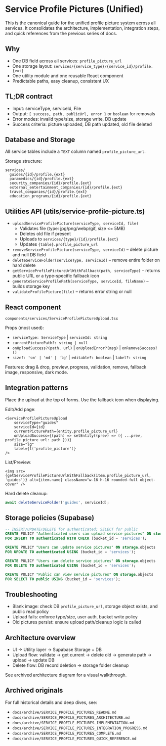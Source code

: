# Service Profile Pictures (Unified)

This is the canonical guide for the unified profile picture system across all services. It consolidates the architecture, implementation, integration steps, and quick references from the previous series of docs.

## Why

- One DB field across all services: `profile_picture_url`
- One storage layout: `services/{service_type}/{service_id}/profile.{ext}`
- One utility module and one reusable React component
- Predictable paths, easy cleanup, consistent UX

## TL;DR contract

- Input: serviceType, serviceId, File
- Output: `{ success, path, publicUrl, error }` or `boolean` for removals
- Error modes: invalid type/size, storage write, DB update
- Success criteria: picture uploaded, DB path updated, old file deleted

## Database and Storage

All service tables include a `TEXT` column named `profile_picture_url`.

Storage structure:

```
services/
  guides/{id}/profile.{ext}
  paramedics/{id}/profile.{ext}
  security_companies/{id}/profile.{ext}
  external_entertainment_companies/{id}/profile.{ext}
  travel_companies/{id}/profile.{ext}
  education_programs/{id}/profile.{ext}
```

## Utilities API (utils/service-profile-picture.ts)

- `uploadServiceProfilePicture(serviceType, serviceId, file)`
    - Validates file (type: jpg/png/webp/gif, size <= 5MB)
    - Deletes old file if present
    - Uploads to `services/{type}/{id}/profile.{ext}`
    - Updates `{table}.profile_picture_url`
- `removeServiceProfilePicture(serviceType, serviceId)` – delete picture and null DB field
- `deleteServiceFolder(serviceType, serviceId)` – remove entire folder on hard delete
- `getServiceProfilePictureUrlWithFallback(path, serviceType)` – returns public URL or a type-specific fallback icon
- `generateServiceProfilePath(serviceType, serviceId, fileName)` – builds storage key
- `validateProfilePicture(file)` – returns error string or null

## React component

`components/services/ServiceProfilePictureUpload.tsx`

Props (most used):

- `serviceType: ServiceType` | `serviceId: string`
- `currentPicturePath?: string | null`
- `onUploadSuccess?(path, url)` | `onUploadError?(msg)` | `onRemoveSuccess?()`
- `size?: 'sm' | 'md' | 'lg'` | `editable?: boolean` | `label?: string`

Features: drag & drop, preview, progress, validation, remove, fallback image, responsive, dark mode.

## Integration patterns

Place the upload at the top of forms. Use the fallback icon when displaying.

Edit/Add page:

```tsx
<ServiceProfilePictureUpload
    serviceType="guides"
    serviceId={id}
    currentPicturePath={entity.profile_picture_url}
    onUploadSuccess={(path) => setEntity((prev) => ({ ...prev, profile_picture_url: path }))}
    size="lg"
    label={t('profile_picture')}
/>
```

List/Preview:

```tsx
<img src={getServiceProfilePictureUrlWithFallback(item.profile_picture_url, 'guides')} alt={item.name} className="w-16 h-16 rounded-full object-cover" />
```

Hard delete cleanup:

```ts
await deleteServiceFolder('guides', serviceId);
```

## Storage policies (Supabase)

```sql
-- INSERT/UPDATE/DELETE for authenticated; SELECT for public
CREATE POLICY "Authenticated users can upload service pictures" ON storage.objects
FOR INSERT TO authenticated WITH CHECK (bucket_id = 'services');

CREATE POLICY "Users can update service pictures" ON storage.objects
FOR UPDATE TO authenticated USING (bucket_id = 'services');

CREATE POLICY "Users can delete service pictures" ON storage.objects
FOR DELETE TO authenticated USING (bucket_id = 'services');

CREATE POLICY "Public can view service pictures" ON storage.objects
FOR SELECT TO public USING (bucket_id = 'services');
```

## Troubleshooting

- Blank image: check DB `profile_picture_url`, storage object exists, and public read policy
- Upload fails: enforce type/size, user auth, bucket write policy
- Old pictures persist: ensure upload path/cleanup logic is called

## Architecture overview

- UI → Utility layer → Supabase Storage + DB
- Upload flow: validate → get current → delete old → generate path → upload → update DB
- Delete flow: DB record deletion → storage folder cleanup

See archived architecture diagram for a visual walkthrough.

## Archived originals

For full historical details and deep dives, see:

- `docs/archive/SERVICE_PROFILE_PICTURES_README.md`
- `docs/archive/SERVICE_PROFILE_PICTURES_ARCHITECTURE.md`
- `docs/archive/SERVICE_PROFILE_PICTURES_IMPLEMENTATION.md`
- `docs/archive/SERVICE_PROFILE_PICTURES_INTEGRATION_PROGRESS.md`
- `docs/archive/SERVICE_PROFILE_PICTURES_COMPLETE.md`
- `docs/archive/SERVICE_PROFILE_PICTURES_QUICK_REFERENCE.md`
